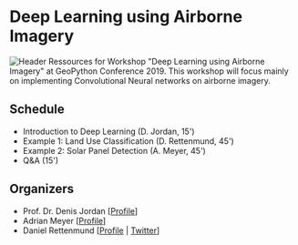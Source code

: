 # Deep Learning using Airborne Imagery
![Header](https://www.fhnw.ch/de/die-fhnw/hochschulen/architektur-bau-geomatik/institute/institut-geomatik/forschung/arealstatistik/media/arealstatistik_top.jpg)
Ressources for Workshop "Deep Learning using Airborne Imagery" at GeoPython Conference 2019. This workshop will focus mainly on implementing Convolutional Neural networks on airborne imagery.

## Schedule
* Introduction to Deep Learning (D. Jordan, 15')
* Example 1: Land Use Classification (D. Rettenmund, 45')
* Example 2: Solar Panel Detection (A. Meyer, 45')
* Q&A (15')
## Organizers
* Prof. Dr. Denis Jordan [[Profile](https://www.fhnw.ch/de/personen/denis-jordan)]
* Adrian Meyer [[Profile](https://www.fhnw.ch/de/personen/adrian-meyer)]
* Daniel Rettenmund [[Profile](https://www.fhnw.ch/de/personen/daniel-rettenmund) | [Twitter](https://www.twitter.com/rettenda)]